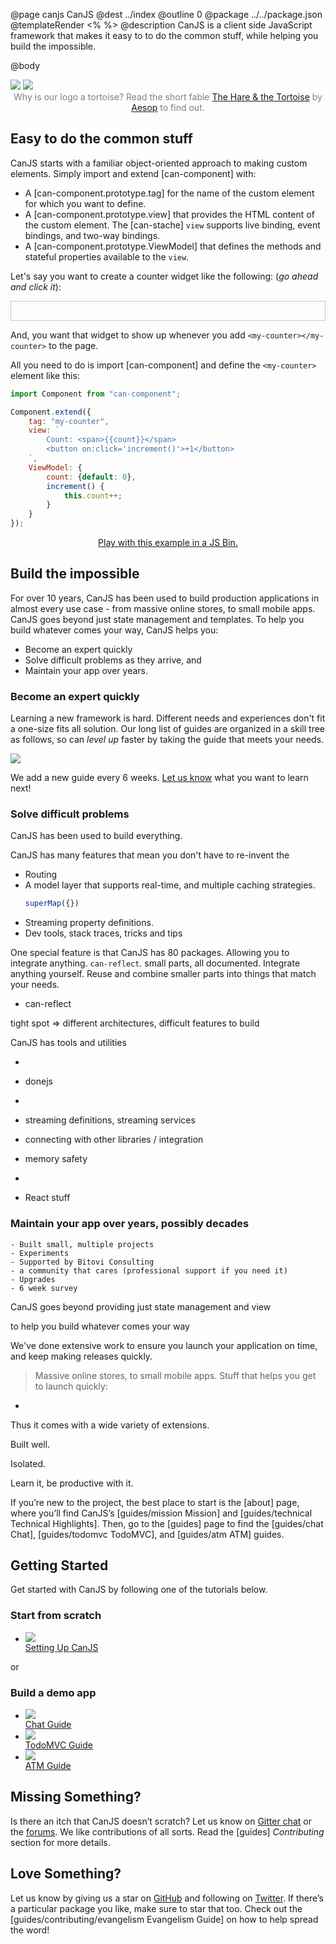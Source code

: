 @page canjs CanJS
@dest ../index
@outline 0
@package ../../package.json
@templateRender <% %>
@description CanJS is a client side JavaScript framework that makes it easy to to do the
common stuff, while helping you build the impossible.

@body

<div class="hero-images">
    <img
        class="tortoise"
        srcset="docs/images/home/Home-Tortoise-color.png 1x, docs/images/home/Home-Tortoise-color-x2.png 2x"
        src="docs/images/home/Home-Tortoise-color.png"
        style=""/>
    <img
        class="hare"
        srcset="docs/images/home/Home-Hare-color.png 1x, docs/images/home/Home-Hare-color-x2.png 2x"
        src="docs/images/home/Home-Tortoise-color.png"/>
</div>
<div style="text-align: center; color: gray">Why is our logo a tortoise? Read the short fable <a href="http://read.gov/aesop/025.html">The Hare & the Tortoise</a> by <a href="https://en.wikipedia.org/wiki/Aesop%27s_Fables">Aesop</a> to find out.</div>

## Easy to do the common stuff

CanJS starts with a familiar object-oriented approach to making
custom elements. Simply import and extend [can-component] with:

- A [can-component.prototype.tag] for the name of the custom element for which you want to define.
- A [can-component.prototype.view] that provides the HTML content
  of the custom element. The [can-stache] `view` supports live binding, event bindings, and two-way bindings.
- A [can-component.prototype.ViewModel] that defines the methods and stateful properties available to
  the `view`.

Let's say you want to create a counter widget like the following: (_go ahead and click it_):

<p style="border: 1px solid #ccc; padding: 15px;"><my-counter></my-counter></p>

And, you want that widget to show up whenever you add `<my-counter></my-counter>` to the
page.  

All you need to do is import [can-component] and define the `<my-counter>` element like this:


<style>
  my-counter button {margin-left: 15px;}
</style>
<script type="text/steal-module">
var Component = require("can-component");
Component.extend({
    tag: "my-counter",
    view: `
        Count: <span>{{count}}</span>
        <button on:click='increment()'>+1</button>
    `,
    ViewModel: {
        count: {default: 0},
        increment() {
            this.count++;
        }
    }
});
</script>

```js
import Component from "can-component";

Component.extend({
    tag: "my-counter",
    view: `
        Count: <span>{{count}}</span>
        <button on:click='increment()'>+1</button>
    `,
    ViewModel: {
        count: {default: 0},
        increment() {
            this.count++;
        }
    }
});
```

<div style="text-align: center; color: gray"><a href="http://justinbmeyer.jsbin.com/pubiqoc/1/edit?html,js,output">Play with this example in a JS Bin.</a></div>


## Build the impossible

For over 10 years, CanJS has been used to build production applications in almost every
use case - from massive online stores, to small mobile apps. CanJS goes beyond just state
management and templates. To help you build whatever comes your way, CanJS helps you:

- Become an expert quickly
- Solve difficult problems as they arrive, and
- Maintain your app over years.

### Become an expert quickly

Learning a new framework is hard. Different needs and experiences
don't fit a one-size fits all solution. Our long list of guides are
organized in a skill tree as follows, so can _level up_ faster by taking the
guide that meets your needs.

<a href="./doc/guides.html">
<img src="./docs/can-canjs/skill-tree.png" class='bit-docs-screenshot'/>
</a>

We add a new guide every 6 weeks. [Let us know](http://twitter.com/canjs) what you want to learn next!

### Solve difficult problems

CanJS has been used to build everything.  

CanJS has many features that mean you don't have to re-invent the

- Routing
- A model layer that supports real-time, and multiple caching strategies.
  ```js
  superMap({})
  ```
- Streaming property definitions.
- Dev tools, stack traces, tricks and tips

One special feature is that CanJS has 80 packages.  Allowing you to
integrate anything. `can-reflect`.  small parts, all documented. Integrate
anything yourself.  Reuse and combine smaller parts into things that match your needs.


- can-reflect

tight spot => different architectures, difficult features to build

CanJS has tools and utilities


  -
  - donejs
  -

  - streaming definitions, streaming services
  - connecting with other libraries / integration
  - memory safety
  -
  - React stuff

### Maintain your app over years, possibly decades
    - Built small, multiple projects
    - Experiments
    - Supported by Bitovi Consulting
    - a community that cares (professional support if you need it)
    - Upgrades
    - 6 week survey


CanJS goes beyond providing
just state management and view

to help you build whatever comes your way

We've done extensive
work to ensure you launch your application on time, and keep making releases quickly.

> Massive online stores, to small mobile apps.  Stuff that helps you get to launch quickly:




-








Thus it comes with a wide variety of extensions.

Built well.

Isolated.

Learn it, be productive with it.



If you’re new to the project, the best place to start is the [about] page, where you’ll
find CanJS’s [guides/mission Mission] and [guides/technical Technical Highlights]. Then, go to the [guides] page to find
the [guides/chat Chat], [guides/todomvc TodoMVC], and [guides/atm ATM] guides.

## Getting Started

Get started with CanJS by following one of the tutorials below.

<div class="getting-started-icons">
    <div class="titled-list">
        <h3>Start from scratch</h3>
        <ul>
            <li>
                <a href="doc/guides/setup.html">
                    <div>
                        <img src="docs/images/home/gear.svg">
                    </div>
                    Setting Up CanJS
                </a>
            </li>
        </ul>
    </div>
    <div class="or-separator">
        or
    </div>
    <div class="titled-list">
        <h3>Build a demo app</h3>
        <ul>
            <li>
                <a href="doc/guides/chat.html" title="Learn how to build a real-time chat app.">
                    <div>
                        <img src="docs/images/home/chat-bubble.svg">
                    </div>
                    Chat Guide
                </a>
            </li>
            <li>
                <a href="doc/guides/todomvc.html" title="Learn how to build the classic TodoMVC app.">
                    <div>
                        <img src="docs/images/home/check-mark.svg">
                    </div>
                    TodoMVC Guide
                </a>
            </li>
            <li>
                <a href="doc/guides/atm.html" title="Learn how to build an Automated Teller Machine app.">
                    <div>
                        <img src="docs/images/home/credit-card.svg">
                    </div>
                    ATM Guide
                </a>
            </li>
        </ul>
    </div>
    <div class="clear-both"></div>
</div>

## Missing Something?

Is there an itch that CanJS doesn’t scratch?  Let us know
on [Gitter chat](https://gitter.im/canjs/canjs) or the [forums](https://forums.donejs.com/c/canjs).
We like contributions of all sorts.  Read the [guides] _Contributing_ section for more details.

## Love Something?

Let us know by giving us a star on [GitHub](https://github.com/canjs/canjs) and following on [Twitter](https://twitter.com/canjs).  If there’s a particular package you like, make sure to star that too. Check out the [guides/contributing/evangelism Evangelism Guide] on
how to help spread the word!
